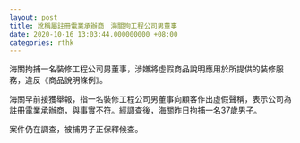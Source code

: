 ```yaml
---
layout: post
title: 訛稱屬註冊電業承辦商　海關拘工程公司男董事
date: 2020-10-16 13:03:44.000000000 +08:00
categories: rthk
---
```


海關拘捕一名裝修工程公司男董事，涉嫌將虛假商品說明應用於所提供的裝修服務，違反《商品說明條例》。

海關早前接獲舉報，指一名裝修工程公司男董事向顧客作出虛假聲稱，表示公司為註冊電業承辦商，與事實不符。經調查後，海關昨日拘捕一名37歲男子。

案件仍在調查，被捕男子正保釋候查。
